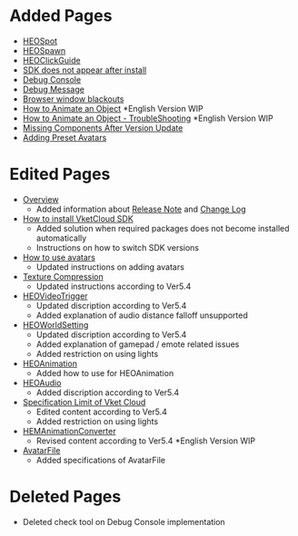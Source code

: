 # Added Pages
- [HEOSpot](https://vrhikky.github.io/VketCloudSDK_Documents/5.4/HEOComponents/HEOSpot.html)
- [HEOSpawn](https://vrhikky.github.io/VketCloudSDK_Documents/5.4/HEOComponents/HEOSpawn.html)
- [HEOClickGuide](https://vrhikky.github.io/VketCloudSDK_Documents/5.4/HEOComponents/HEOClickGuide.html)
- [SDK does not appear after install](https://vrhikky.github.io/VketCloudSDK_Documents/5.4/troubleshooting/InstallingDeeplink.html)
- [Debug Console](https://vrhikky.github.io/VketCloudSDK_Documents/5.4/debugconsole/debugconsole.html)
- [Debug Message](https://vrhikky.github.io/VketCloudSDK_Documents/5.4/debugconsole/debugmessage.html)
- [Browser window blackouts](https://vrhikky.github.io/VketCloudSDK_Documents/5.4/troubleshooting/BrowserBlackWindow.html)
- [How to Animate an Object](https://vrhikky.github.io/VketCloudSDK_Documents/5.4/WorldMakingGuide/PropAnimation.html) *English Version WIP
- [How to Animate an Object - TroubleShooting](https://vrhikky.github.io/VketCloudSDK_Documents/5.4/WorldMakingGuide/PropAnimation_TroubleShooting.html) *English Version WIP
- [Missing Components After Version Update](https://vrhikky.github.io/VketCloudSDK_Documents/5.4/troubleshooting/MissingComponents.html)
- [Adding Preset Avatars](https://vrhikky.github.io/VketCloudSDK_Documents/5.4/WorldMakingGuide/PresetAvatar.html)

# Edited Pages
- [Overview](https://vrhikky.github.io/VketCloudSDK_Documents/5.4/index.html)
    - Added information about [Release Note](https://vrhikky.github.io/VketCloudSDK_Documents/5.4/releasenote/releasenote-5.4.html) and [Change Log](https://vrhikky.github.io/VketCloudSDK_Documents/5.4/changelog/changelog-5.4.html)
- [How to install VketCloud SDK](https://vrhikky.github.io/VketCloudSDK_Documents/5.4/AboutVketCloudSDK/SetupSDK_external.html)
    - Added solution when required packages does not become installed automatically
    - Instructions on how to switch SDK versions
- [How to use avatars](https://vrhikky.github.io/VketCloudSDK_Documents/5.4/heoexporter/AboutVketCloudSDK/SetupAvatar.html)
    - Updated instructions on adding avatars
- [Texture Compression](https://vrhikky.github.io/VketCloudSDK_Documents/5.4/heoexporter/he_TextureCompression.html)
    - Updated instructions according to Ver5.4
- [HEOVideoTrigger](https://vrhikky.github.io/VketCloudSDK_Documents/5.4/HEOComponents/HEOVideoTrigger.html)
    - Updated discription according to Ver5.4
    - Added explanation of audio distance falloff unsupported
- [HEOWorldSetting](https://vrhikky.github.io/VketCloudSDK_Documents/5.4/HEOComponents/HEOWorldSetting.html)
    - Updated discription according to Ver5.4 
    - Added explanation of gamepad / emote related issues 
    - Added restriction on using lights
- [HEOAnimation](https://vrhikky.github.io/VketCloudSDK_Documents/5.4/HEOComponents/HEOAnimation.html)
    - Added how to use for HEOAnimation
- [HEOAudio](https://vrhikky.github.io/VketCloudSDK_Documents/5.4/HEOComponents/HEOAudio.html)
    - Added discription according to Ver5.4
- [Specification Limit of Vket Cloud](https://vrhikky.github.io/VketCloudSDK_Documents/5.4/WorldMakingGuide/UnityGuidelines.html)
    - Edited content according to Ver5.4 
    - Added restriction on using lights
- [HEMAnimationConverter](https://vrhikky.github.io/VketCloudSDK_Documents/5.4/HEMAnimationConverter/AnimationConverter.html)
    - Revised content according to Ver5.4 *English Version WIP
- [AvatarFile](https://vrhikky.github.io/VketCloudSDK_Documents/5.4/WorldMakingGuide/AvatarFile.html)
    - Added specifications of AvatarFile

# Deleted Pages
- Deleted check tool on Debug Console implementation